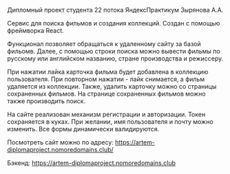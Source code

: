 Дипломный проект студента 22 потока ЯндексПрактикум Зырянова А.А.

Сервис для поиска фильмов и создания коллекций. Создан с помощью фреймворка React.

Функционал позволяет обращаться к удаленному сайту за базой фильомв. Далее, с помощью строки поиска можно вывести фильмы по русскому или английском названию, стране производства и режиссеру.

При нажатии лайка карточка фильма будет добавлена в коллекцию пользователя. При повторном нажатии - лайк снимается, а фильм удаляется из коллекции. Также, удалить карточку можно со страницы сохраненных фильмов. На странице сохраненных фильмов можно также производить поиск.

На сайте реализован механизм регистрации и авторизации. Токен сохраняется в куках. При желании, имя пользователя и почту можно изменить. Все формы динамически валидируются.

Посмотреть сайт можно по адресу:
 https://artem-diplomaproject.nomoredomains.club/

 Бэкенд:
 https://artem-diplomaproject.nomoredomains.club
